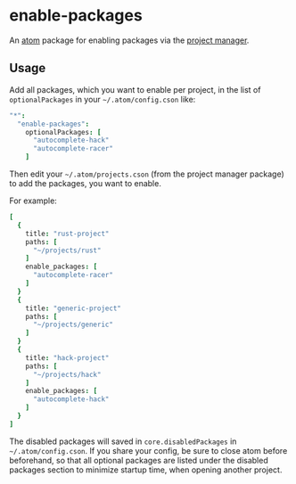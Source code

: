 # enable-packages

An [atom](https://atom.io/) package for enabling packages via the
[project manager](https://atom.io/packages/project-manager).

## Usage

Add all packages, which you want to enable per project, in the list of `optionalPackages` in your `~/.atom/config.cson`
like:
```cson
"*":
  "enable-packages":
    optionalPackages: [
      "autocomplete-hack"
      "autocomplete-racer"
    ]
```

Then edit your `~/.atom/projects.cson` (from the project manager package) to add the packages, you want to enable.

For example:
```cson
[
  {
    title: "rust-project"
    paths: [
      "~/projects/rust"
    ]
    enable_packages: [
      "autocomplete-racer"
    ]
  }
  {
    title: "generic-project"
    paths: [
      "~/projects/generic"
    ]
  }
  {
    title: "hack-project"
    paths: [
      "~/projects/hack"
    ]
    enable_packages: [
      "autocomplete-hack"
    ]
  }
]
```

The disabled packages will saved in `core.disabledPackages` in `~/.atom/config.cson`.
If you share your config, be sure to close atom before beforehand, so that all optional packages are listed under the
disabled packages section to minimize startup time, when opening another project.
